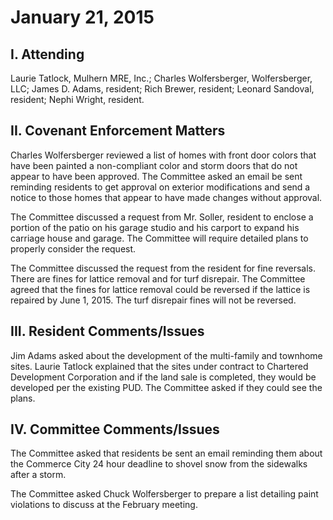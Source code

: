 # January 21, 2015

## I. Attending
Laurie Tatlock, Mulhern MRE, Inc.; Charles Wolfersberger, Wolfersberger, LLC; James D. Adams, resident; Rich Brewer, resident; Leonard Sandoval, resident; Nephi Wright, resident.

## II. Covenant Enforcement Matters
Charles Wolfersberger reviewed a list of homes with front door colors that have been painted a non-compliant color and storm doors that do not appear to have been approved.  The Committee asked an email be sent reminding residents to get approval on exterior modifications and send a notice to those homes that appear to have made changes without approval.

The Committee discussed a request from Mr. Soller, resident to enclose a portion of the patio on his garage studio and his carport to expand his carriage house and garage.  The Committee will require detailed plans to properly consider the request.

The Committee discussed the request from the resident for fine reversals.  There are fines for lattice removal and for turf disrepair.  The Committee agreed that the fines for lattice removal could be reversed if the lattice is repaired by June 1, 2015.  The turf disrepair fines will not be reversed.

## III. Resident Comments/Issues
Jim Adams asked about the development of the multi-family and townhome sites.  Laurie Tatlock explained that the sites under contract to Chartered Development Corporation and if the land sale is completed, they would be developed per the existing PUD.  The Committee asked if they could see the plans.

## IV. Committee Comments/Issues
The Committee asked that residents be sent an email reminding them about the Commerce City 24 hour deadline to shovel snow from the sidewalks after a storm.

The Committee asked Chuck Wolfersberger to prepare a list detailing paint violations to discuss at the February meeting.
